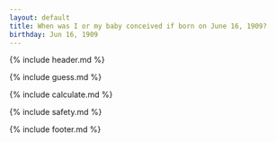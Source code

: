 ```yaml
---
layout: default
title: When was I or my baby conceived if born on June 16, 1909?
birthday: Jun 16, 1909
---
```


{% include header.md %}

{% include guess.md %}

{% include calculate.md %}

{% include safety.md %}

{% include footer.md %}



